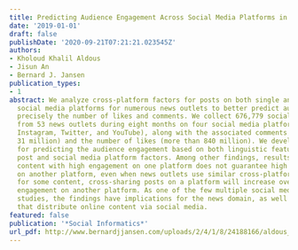 ```yaml
---
title: Predicting Audience Engagement Across Social Media Platforms in the News Domain
date: '2019-01-01'
draft: false
publishDate: '2020-09-21T07:21:21.023545Z'
authors:
- Kholoud Khalil Aldous
- Jisun An
- Bernard J. Jansen
publication_types:
- 1
abstract: We analyze cross-platform factors for posts on both single and multiple
  social media platforms for numerous news outlets to better predict audience engagement,
  precisely the number of likes and comments. We collect 676,779 social media posts
  from 53 news outlets during eight months on four social media platforms (Facebook,
  Instagram, Twitter, and YouTube), along with the associated comments (more than
  31 million) and the number of likes (more than 840 million). We develop a framework
  for predicting the audience engagement based on both linguistic features of the
  post and social media platform factors. Among other findings, results show that
  content with high engagement on one platform does not guarantee high engagement
  on another platform, even when news outlets use similar cross-platform posts; however,
  for some content, cross-sharing posts on a platform will increase overall audience
  engagement on another platform. As one of the few multiple social media platform
  studies, the findings have implications for the news domain, as well as other fields
  that distribute online content via social media.
featured: false
publication: '*Social Informatics*'
url_pdf: http://www.bernardjjansen.com/uploads/2/4/1/8/24188166/aldous_audience_engagement.pdf
---
```


